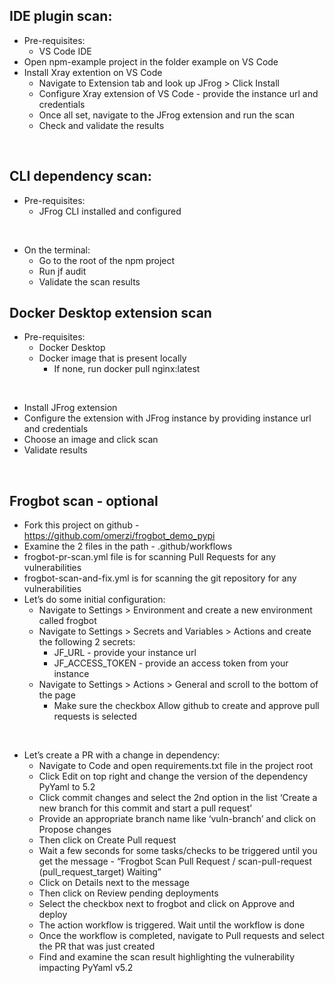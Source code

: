 ## IDE plugin scan:
  * Pre-requisites:
     * VS Code IDE
  * Open npm-example project in the folder example on VS Code
  * Install Xray extention on VS Code
    * Navigate to Extension tab and look up JFrog > Click Install
    * Configure Xray extension of VS Code - provide the instance url and credentials
    * Once all set, navigate to the JFrog extension and run the scan
    * Check and validate the results

<br/>

## CLI dependency scan:
  * Pre-requisites:
    * JFrog CLI installed and configured

<br/>

* On the terminal:
  * Go to the root of the npm project
  * Run jf audit
  * Validate the scan results

## Docker Desktop extension scan
  * Pre-requisites:
    * Docker Desktop
    * Docker image that is present locally
      * If none, run docker pull nginx:latest

<br/>

  * Install JFrog extension
  * Configure the extension with JFrog instance by providing instance url and credentials
  * Choose an image and click scan
  * Validate results

<br/>

## Frogbot scan - optional
- Fork this project on github - https://github.com/omerzi/frogbot_demo_pypi
- Examine the 2 files in the path - .github/workflows
- frogbot-pr-scan.yml file is for scanning Pull Requests for any vulnerabilities
- frogbot-scan-and-fix.yml is for scanning the git repository for any vulnerabilities
- Let’s do some initial configuration:
  - Navigate to Settings > Environment and create a new environment called frogbot
  - Navigate to Settings > Secrets and Variables > Actions and create the following 2 secrets:
    - JF_URL - provide your instance url
    - JF_ACCESS_TOKEN - provide an access token from your instance
  - Navigate to Settings > Actions > General and scroll to the bottom of the page
    - Make sure the checkbox Allow github to create and approve pull requests is selected

<br/>

- Let’s create a PR with a change in dependency:
  - Navigate to Code and open requirements.txt file in the project root
  - Click Edit on top right and change the version of the dependency PyYaml to 5.2
  - Click commit changes and select the 2nd option in the list ‘Create a new branch for this commit and start a pull request’
  - Provide an appropriate branch name like ‘vuln-branch’ and click on Propose changes
  - Then click on Create Pull request
  - Wait a few seconds for some tasks/checks to be triggered until you get the message - “Frogbot Scan Pull Request / scan-pull-request (pull_request_target) Waiting”
  - Click on Details next to the message
  - Then click on Review pending deployments
  - Select the checkbox next to frogbot and click on Approve and deploy
  - The action workflow is triggered. Wait until the workflow is done
  - Once the workflow is completed, navigate to Pull requests and select the PR that was just created
  - Find and examine the scan result highlighting the vulnerability impacting PyYaml v5.2 




